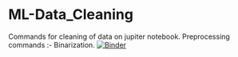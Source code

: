 # ML-Data_Cleaning

Commands for cleaning of data on jupiter notebook.
Preprocessing commands :- Binarization.
[![Binder](https://mybinder.org/badge.svg)](https://mybinder.org/v2/gh/varnita21/master)

